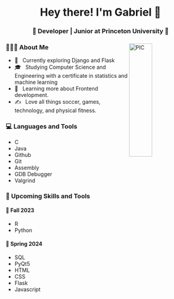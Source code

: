 <h1 align="center">Hey there! I'm Gabriel  👋 </h1>
<h3 align="center">🚀 Developer | Junior at Princeton University  🚀</h3>
<div>
<img width="35%" align="right" alt="PIC" height="300px" src="https://www.pngitem.com/pimgs/m/4-42822_apple-tv-copy-developer-illustration-png-transparent-png.png" />
<div align="left">
  <h3> 👨🏻‍💻 About Me </h3>

  - 🤔 &nbsp; Currently exploring Django and Flask
  - 🎓 &nbsp; Studying Computer Science and Engineering with a certificate in statistics and machine learning
  - 🌱 &nbsp; Learning more about Frontend development.
  - ✍️ &nbsp; Love all things soccer, games, technology, and physical fitness.
</div>
</div>

<div>
  <h3> 💻 Languages and Tools </h3>
  
  - C
  - Java
  - Github
  - Git
  - Assembly
  - GDB Debugger
  - Valgrind

  <h3> 🚀 Upcoming Skills and Tools</h3>
  <h4> 🍂 Fall 2023</h4>
  <ul>
    <li>R</li>
    <li>Python</li>
  </ul>
  <h4> 🌳 Spring 2024</h4>
  <ul>
    <li>SQL</li>
    <li>PyQt5</li>
    <li>HTML</li>
    <li>CSS</li>
    <li>Flask</li>
    <li>Javascript</li>
  </ul>
</div>
